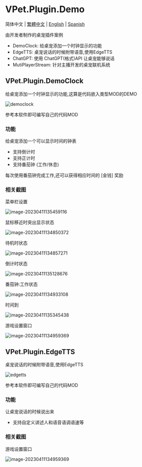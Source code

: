# VPet.Plugin.Demo

简体中文 | [繁體中文](./README_zht.md) | [English](./README_en.md) | [Spanish](./README_es.md)

由开发者制作的桌宠插件案例
* DemoClock: 给桌宠添加一个时钟显示的功能
* EdgeTTS: 桌宠说话的时候附带语音,使用EdgeTTS
* ChatGPT: 使用 ChatGPT(格式)API 让桌宠能够说话
* MutiPlayerStream: 针对主播开发的桌宠联机系统

## VPet.Plugin.DemoClock
给桌宠添加一个时钟显示的功能,这算是代码嵌入类型MOD的DEMO

![democlock](democlock.png)

参考本软件即可编写自己的代码MOD

### 功能

给桌宠添加一个可以显示时间的钟表

* 支持倒计时
* 支持正计时
* 支持番茄钟 (工作/休息)

每次使用番茄钟完成工作,还可以获得相应时间的 [金钱] 奖励

### 相关截图

菜单栏设置

![image-20230411135459116](README.assets/image-20230411135459116.png)

鼠标移近时突出显示状态

![image-20230411134850372](README.assets/image-20230411134850372.png)

待机时状态

![image-20230411134857271](README.assets/image-20230411134857271.png)

倒计时状态

![image-20230411135128676](README.assets/image-20230411135128676.png)

番茄钟:工作状态

![image-20230411134933108](README.assets/image-20230411134933108.png)

时间到

![image-20230411135345438](README.assets/image-20230411135345438.png)

游戏设置窗口

![image-20230411134959369](README.assets/image-20230411134959369.png)

## VPet.Plugin.EdgeTTS

桌宠说话的时候附带语音,使用EdgeTTS

![edgetts](edgetts.png)

参考本软件即可编写自己的代码MOD

### 功能

让桌宠说话的时候说出来

* 支持自定义讲述人和语音语调语速等

### 相关截图

游戏设置窗口

![image-20230411134959369](README.assets/image-20230411134959369.png)
